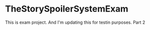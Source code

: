# TheStorySpoilerSystemExam
This is exam project. And I'm updating this for testin purposes. Part 2
